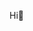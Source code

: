 Hi🙂

<!---
fifteenmonths/fifteenmonths is a ✨ special ✨ repository because its `README.md` (this file) appears on your GitHub profile.
You can click the Preview link to take a look at your changes.
--->
